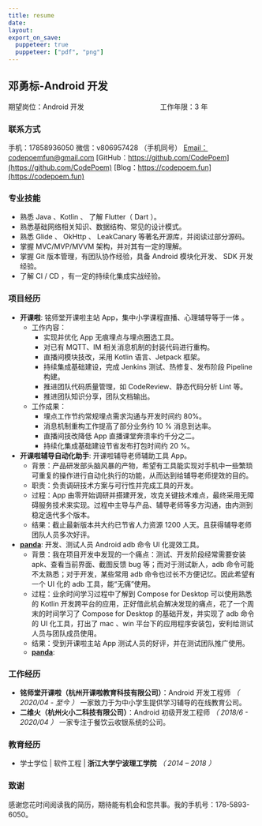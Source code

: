 ```yaml
---
title: resume
date:
layout:
export_on_save:
  puppeteer: true
  puppeteer: ["pdf", "png"]
---
```


## 邓勇标-Android 开发

期望岗位：Android 开发　　　　　　　　　　　工作年限：3 年

### 联系方式

手机：17858936050
微信：v806957428 （手机同号）
[Email：codepoemfun@gmail.com](mailto:codepoemfun@gmail.com)
[GitHub：https://github.com/CodePoem](https://github.com/CodePoem)
[Blog：https://codepoem.fun](https://codepoem.fun)

### 专业技能

- 熟悉 Java 、Kotlin 、 了解 Flutter（ Dart ）。
- 熟悉基础网络相关知识、数据结构、常见的设计模式。
- 熟悉 Glide 、 OkHttp 、 LeakCanary 等著名开源库，并阅读过部分源码。
- 掌握 MVC/MVP/MVVM 架构，并对其有一定的理解。
- 掌握 Git 版本管理，有团队协作经验，具备 Android 模块化开发、 SDK 开发经验。
- 了解 CI / CD ，有一定的持续化集成实战经验。

### 项目经历

- **开课啦**: 铭师堂开课啦主站 App，集中小学课程直播、心理辅导等于一体 。
  - 工作内容：
    - 实现并优化 App 无痕埋点与埋点圈选工具。
    - 对已有 MQTT、IM 相关消息机制的封装代码进行重构。
    - 直播间模块技改，采用 Kotlin 语言、Jetpack 框架。
    - 持续集成基础建设，完成 Jenkins 测试、热修复、发布阶段 Pipeline 构建。
    - 推进团队代码质量管理，如 CodeReview、静态代码分析 Lint 等。
    - 推进团队知识分享，团队文档输出。
  - 工作成果：
    - 埋点工作节约常规埋点需求沟通与开发时间约 80%。
    - 消息机制重构工作提高了部分业务约 10 % 消息到达率。
    - 直播间技改降低 App 直播课堂奔溃率约千分之二。
    - 持续化集成基础建设节省发布打包时间约 20 %。
- **开课啦辅导自动化助手**: 开课啦辅导老师辅助工具 App。
  - 背景：产品研发部头脑风暴的产物，希望有工具能实现对手机中一些繁琐可重复的操作进行自动化执行的功能，从而达到给辅导老师提效的目的。
  - 职责：负责调研技术方案与可行性并完成工具的开发。
  - 过程：App 由零开始调研并搭建开发，攻克关键技术难点，最终采用无障碍服务技术来实现。过程中主导与产品、辅导老师等多方沟通，由内测到稳定迭代多个版本。
  - 结果：截止最新版本共大约已节省人力资源 1200 人天。且获得辅导老师团队人员多次好评。
- **[panda](https://github.com/CodePoem/panda)**: 开发、测试人员 Android adb 命令 UI 化提效工具。
  - 背景：我在项目开发中发现的一个痛点：测试、开发阶段经常需要安装 apk、查看当前界面、截图反馈 bug 等；而对于测试新人，adb 命令可能不太熟悉；对于开发，某些常用 adb 命令也过长不方便记忆。因此希望有一个 UI 化的 adb 工具，能“无痛”使用。
  - 过程：业余时间学习过程中了解到 Compose for Desktop 可以使用熟悉的 Kotlin 开发跨平台的应用，正好借此机会解决发现的痛点，花了一个周末的时间学习了 Compose for Desktop 的基础开发，并实现了 adb 命令的 UI 化工具，打出了 mac 、win 平台下的应用程序安装包，安利给测试人员与团队成员使用。
  - 结果：受到开课啦主站 App 测试人员的好评，并在测试团队推广使用。
  - **[panda](https://github.com/CodePoem/panda)**:

### 工作经历

- **铭师堂开课啦（杭州开课啦教育科技有限公司）**：Android 开发工程师 _（ 2020/04 - 至今 ）_
  一家致力于为中小学生提供学习辅导的在线教育公司。
- **二维火（杭州火小二科技有限公司）**：Android 初级开发工程师 _（ 2018/6 - 2020/04 ）_
  一家专注于餐饮云收银系统的公司。

### 教育经历

- 学士学位 | 软件工程 | **浙江大学宁波理工学院** _（ 2014 – 2018 ）_

### 致谢

感谢您花时间阅读我的简历，期待能有机会和您共事。我的手机号：178-5893-6050。
